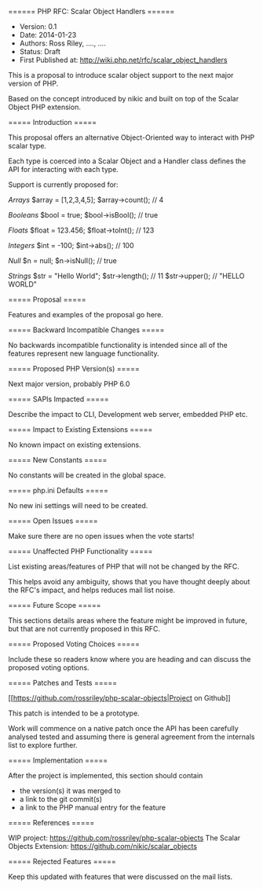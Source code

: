 
====== PHP RFC: Scalar Object Handlers ======
  * Version: 0.1
  * Date: 2014-01-23
  * Authors: Ross Riley, ...., ....
  * Status: Draft
  * First Published at: http://wiki.php.net/rfc/scalar_object_handlers

This is a proposal to introduce scalar object support to the next major version of PHP.

Based on the concept introduced by nikic and built on top of the Scalar Object PHP extension.

===== Introduction =====

This proposal offers an alternative Object-Oriented way to interact with PHP scalar type.

Each type is coerced into a Scalar Object and a Handler class defines the API for interacting with each type.

Support is currently proposed for:

*Arrays*
    $array = [1,2,3,4,5];
    $array->count();   //  4

*Booleans*
    $bool = true;
    $bool->isBool();  // true

*Floats*
    $float = 123.456;
    $float->toInt(); // 123

*Integers*
    $int = -100;
    $int->abs();  // 100

*Null*
    $n = null;
    $n->isNull();  // true

*Strings*
    $str = "Hello World";
    $str->length();  // 11
    $str->upper();   // "HELLO WORLD"



===== Proposal =====

Features and examples of the proposal go here.

===== Backward Incompatible Changes =====

No backwards incompatible functionality is intended since all of the features represent new language functionality.


===== Proposed PHP Version(s) =====

Next major version, probably PHP 6.0

===== SAPIs Impacted =====

Describe the impact to CLI, Development web server, embedded PHP etc.

===== Impact to Existing Extensions =====

No known impact on existing extensions.

===== New Constants =====

No constants will be created in the global space.

===== php.ini Defaults =====

No new ini settings will need to be created.

===== Open Issues =====

Make sure there are no open issues when the vote starts!

===== Unaffected PHP Functionality =====

List existing areas/features of PHP that will not be changed by the RFC.

This helps avoid any ambiguity, shows that you have thought deeply about the RFC's impact, and helps reduces mail list noise.

===== Future Scope =====

This sections details areas where the feature might be improved in future, but that are not currently proposed in this RFC.

===== Proposed Voting Choices =====

Include these so readers know where you are heading and can discuss the proposed voting options.

===== Patches and Tests =====

[[https://github.com/rossriley/php-scalar-objects|Project on Github]]

This patch is intended to be a prototype.

Work will commence on a native patch once the API has been carefully analysed tested and assuming there is general agreement from the internals list to explore further.

===== Implementation =====

After the project is implemented, this section should contain
  - the version(s) it was merged to
  - a link to the git commit(s)
  - a link to the PHP manual entry for the feature

===== References =====

WIP project: https://github.com/rossriley/php-scalar-objects
The Scalar Objects Extension: https://github.com/nikic/scalar_objects


===== Rejected Features =====

Keep this updated with features that were discussed on the mail lists.

